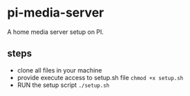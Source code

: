 # pi-media-server
A home media server setup on PI.

## steps
- clone all files in your machine
- provide execute access to setup.sh file `chmod +x setup.sh`
- RUN the setup script `./setup.sh`
